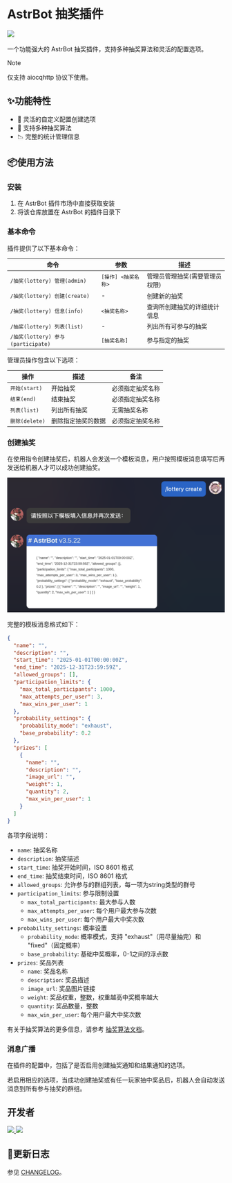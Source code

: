# AstrBot 抽奖插件

![](https://count.getloli.com/@lottery?name=lottery&theme=booru-jaypee&padding=7&offset=0&align=top&scale=1&pixelated=1&darkmode=auto)

一个功能强大的 AstrBot 抽奖插件，支持多种抽奖算法和灵活的配置选项。

> [!NOTE]
> 
> 仅支持 aiocqhttp 协议下使用。

## ✨功能特性

- 🎲 灵活的自定义配置创建选项
- 🎯 支持多种抽奖算法
- 📉 完整的统计管理信息

## 📦使用方法

### 安装

1. 在 AstrBot 插件市场中直接获取安装
2. 将该仓库放置在 AstrBot 的插件目录下

### 基本命令

插件提供了以下基本命令：

| 命令 | 参数 | 描述 |
| ---- | ---- | ---- |
| `/抽奖(lottery) 管理(admin)` | `[操作] <抽奖名称>` | 管理员管理抽奖(需要管理员权限) |
| `/抽奖(lottery) 创建(create)` | - | 创建新的抽奖 |
| `/抽奖(lottery) 信息(info)` | `<抽奖名称>` | 查询所创建抽奖的详细统计信息 |
| `/抽奖(lottery) 列表(list)` | - | 列出所有可参与的抽奖 |
| `/抽奖(lottery) 参与(participate)` | `[抽奖名称]` | 参与指定的抽奖 |

管理员操作包含以下选项：

| 操作 | 描述 | 备注 |
| ---- | ---- | ---- |
| `开始(start)` | 开始抽奖 | 必须指定抽奖名称 |
| `结束(end)` | 结束抽奖 | 必须指定抽奖名称 |
| `列表(list)` | 列出所有抽奖 | 无需抽奖名称 |
| `删除(delete)` | 删除指定抽奖的数据 | 必须指定抽奖名称 |

### 创建抽奖

在使用指令创建抽奖后，机器人会发送一个模板消息，用户按照模板消息填写后再发送给机器人才可以成功创建抽奖。

![](docs/create_template.png)

完整的模板消息格式如下：

```json
{
  "name": "",
  "description": "",
  "start_time": "2025-01-01T00:00:00Z",
  "end_time": "2025-12-31T23:59:59Z",
  "allowed_groups": [],
  "participation_limits": {
    "max_total_participants": 1000,
    "max_attempts_per_user": 3,
    "max_wins_per_user": 1
  },
  "probability_settings": {
    "probability_mode": "exhaust",
    "base_probability": 0.2
  },
  "prizes": [
    {
      "name": "",
      "description": "",
      "image_url": "",
      "weight": 1,
      "quantity": 2,
      "max_win_per_user": 1
    }
  ]
}
```

各项字段说明：
- `name`: 抽奖名称
- `description`: 抽奖描述
- `start_time`: 抽奖开始时间，ISO 8601 格式
- `end_time`: 抽奖结束时间，ISO 8601 格式
- `allowed_groups`: 允许参与的群组列表，每一项为string类型的群号
- `participation_limits`: 参与限制设置
  - `max_total_participants`: 最大参与人数
  - `max_attempts_per_user`: 每个用户最大参与次数
  - `max_wins_per_user`: 每个用户最大中奖次数
- `probability_settings`: 概率设置
  - `probability_mode`: 概率模式，支持 "exhaust"（用尽量抽完）和 "fixed"（固定概率）
  - `base_probability`: 基础中奖概率，0-1之间的浮点数
- `prizes`: 奖品列表
  - `name`: 奖品名称
  - `description`: 奖品描述
  - `image_url`: 奖品图片链接
  - `weight`: 奖品权重，整数，权重越高中奖概率越大
  - `quantity`: 奖品数量，整数
  - `max_win_per_user`: 每个用户最大中奖次数

有关于抽奖算法的更多信息，请参考 [抽奖算法文档](docs/ALGORITHMS.md)。

### 消息广播

在插件的配置中，包括了是否启用创建抽奖通知和结果通知的选项。

若启用相应的选项，当成功创建抽奖或有任一玩家抽中奖品后，机器人会自动发送消息到所有参与抽奖的群组。

## 开发者

<a href="https://github.com/gameswu">
  <img src="https://github.com/gameswu.png?size=50">
</a>
<a href="https://github.com/Tbl0x7D6">
    <img src="https://github.com/Tbl0x7D6.png?size=50">
</a>

## 🧾更新日志

参见 [CHANGELOG](docs/CHANGELOG.md)。